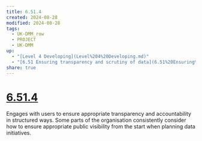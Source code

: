 ```yaml
---
title: 6.51.4
created: 2024-08-28
modified: 2024-08-28
tags:
  - UK-DMM_row
  - PROJECT
  - UK-DMM
up:
  - "[Level 4 Developing](Level%204%20Developing.md)"
  - "[6.51 Ensuring transparency and scrutiny of data](6.51%20Ensuring%20transparency%20and%20scrutiny%20of%20data.md)"
share: true
---
```

# [6.51.4](6.51.4.md)

Engages with users to ensure appropriate transparency and accountability in structured ways. Some parts of the organisation consistently consider how to ensure appropriate public visibility from the start when planning data initiatives.
